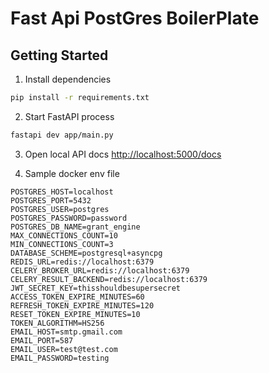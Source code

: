 # Fast Api PostGres BoilerPlate

## Getting Started

1. Install dependencies

```zsh
pip install -r requirements.txt
```

2. Start FastAPI process

```zsh
fastapi dev app/main.py
```

3. Open local API docs [http://localhost:5000/docs](http://localhost:5000/docs)

4. Sample docker env file

```commandline
POSTGRES_HOST=localhost
POSTGRES_PORT=5432
POSTGRES_USER=postgres
POSTGRES_PASSWORD=password
POSTGRES_DB_NAME=grant_engine
MAX_CONNECTIONS_COUNT=10
MIN_CONNECTIONS_COUNT=3
DATABASE_SCHEME=postgresql+asyncpg
REDIS_URL=redis://localhost:6379
CELERY_BROKER_URL=redis://localhost:6379
CELERY_RESULT_BACKEND=redis://localhost:6379
JWT_SECRET_KEY=thisshouldbesupersecret
ACCESS_TOKEN_EXPIRE_MINUTES=60
REFRESH_TOKEN_EXPIRE_MINUTES=120
RESET_TOKEN_EXPIRE_MINUTES=10
TOKEN_ALGORITHM=HS256
EMAIL_HOST=smtp.gmail.com
EMAIL_PORT=587
EMAIL_USER=test@test.com
EMAIL_PASSWORD=testing
```
